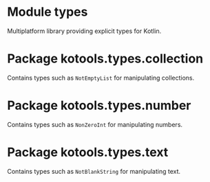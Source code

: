 # Module types

Multiplatform library providing explicit types for Kotlin.

# Package kotools.types.collection

Contains types such as `NotEmptyList` for manipulating collections.

# Package kotools.types.number

Contains types such as `NonZeroInt` for manipulating numbers.

# Package kotools.types.text

Contains types such as `NotBlankString` for manipulating text.
